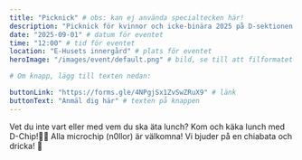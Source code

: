 ```yaml
---
title: "Picknick" # obs: kan ej använda specialtecken här!
description: "Picknick för kvinnor och icke-binära 2025 på D-sektionen!" # jag tror inte denna syns någonstans...?
date: "2025-09-01" # datum för eventet
time: "12:00" # tid för eventet
location: "E-Husets innergård" # plats för eventet
heroImage: "/images/event/default.png" # bild, se till att filformatet blir rätt!

# Om knapp, lägg till texten nedan:

buttonLink: "https://forms.gle/4NPgjSx1ZvSwZRuX9" # länk
buttonText: "Anmäl dig här" # texten på knappen
---
```


Vet du inte vart eller med vem du ska äta lunch? Kom och käka lunch med D-Chip!🤩💓 Alla microchip (n0llor) är välkomna! Vi bjuder på en chiabata och dricka! 🥰
